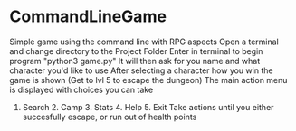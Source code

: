 # CommandLineGame

Simple game using the command line with RPG aspects
Open a terminal and change directory to the Project Folder
Enter in terminal to begin program "python3 game.py"
It will then ask for you name and what character you'd like to use
After selecting a character how you win the game is shown (Get to lvl 5 to escape the dungeon)
The main action menu is displayed with choices you can take
1. Search 2. Camp 3. Stats 4. Help 5. Exit
Take actions until you either succesfully escape, or run out of health points
